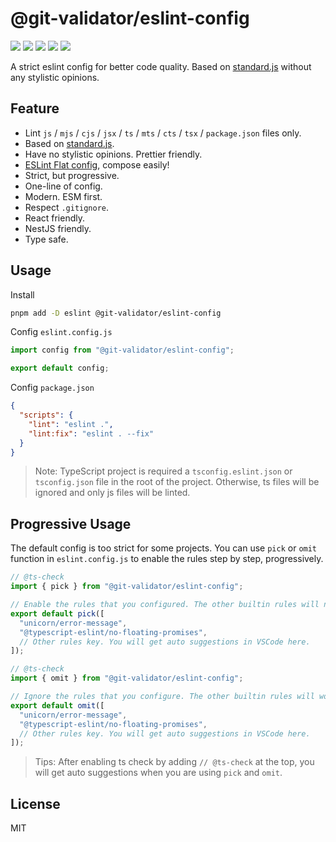 # @git-validator/eslint-config

[![](https://img.shields.io/npm/l/@git-validator/eslint-config.svg)](https://github.com/zanminkian/git-validator/blob/main/LICENSE)
[![](https://img.shields.io/npm/v/@git-validator/eslint-config.svg)](https://www.npmjs.com/package/@git-validator/eslint-config)
[![](https://img.shields.io/npm/dm/@git-validator/eslint-config.svg)](https://www.npmjs.com/package/@git-validator/eslint-config)
[![](https://img.shields.io/librariesio/release/npm/@git-validator/eslint-config)](https://www.npmjs.com/package/@git-validator/eslint-config)
[![](https://packagephobia.com/badge?p=@git-validator/eslint-config)](https://packagephobia.com/result?p=@git-validator/eslint-config)

A strict eslint config for better code quality. Based on [standard.js](https://github.com/standard/standard) without any stylistic opinions.

## Feature

- Lint `js` / `mjs` / `cjs` / `jsx` / `ts` / `mts` / `cts` / `tsx` / `package.json` files only.
- Based on [standard.js](https://github.com/standard/standard).
- Have no stylistic opinions. Prettier friendly.
- [ESLint Flat config](https://eslint.org/docs/latest/use/configure/configuration-files-new), compose easily!
- Strict, but progressive.
- One-line of config.
- Modern. ESM first.
- Respect `.gitignore`.
- React friendly.
- NestJS friendly.
- Type safe.

## Usage

Install

```sh
pnpm add -D eslint @git-validator/eslint-config
```

Config `eslint.config.js`

```js
import config from "@git-validator/eslint-config";

export default config;
```

Config `package.json`

```json
{
  "scripts": {
    "lint": "eslint .",
    "lint:fix": "eslint . --fix"
  }
}
```

> Note: TypeScript project is required a `tsconfig.eslint.json` or `tsconfig.json` file in the root of the project. Otherwise, ts files will be ignored and only js files will be linted.

## Progressive Usage

The default config is too strict for some projects. You can use `pick` or `omit` function in `eslint.config.js` to enable the rules step by step, progressively.

```js
// @ts-check
import { pick } from "@git-validator/eslint-config";

// Enable the rules that you configured. The other builtin rules will not work.
export default pick([
  "unicorn/error-message",
  "@typescript-eslint/no-floating-promises",
  // Other rules key. You will get auto suggestions in VSCode here.
]);
```

```js
// @ts-check
import { omit } from "@git-validator/eslint-config";

// Ignore the rules that you configure. The other builtin rules will work.
export default omit([
  "unicorn/error-message",
  "@typescript-eslint/no-floating-promises",
  // Other rules key. You will get auto suggestions in VSCode here.
]);
```

> Tips: After enabling ts check by adding `// @ts-check` at the top, you will get auto suggestions when you are using `pick` and `omit`.

## License

MIT
